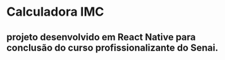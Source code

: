 # Calculadora IMC 

## projeto desenvolvido em React Native para conclusão do curso profissionalizante do Senai.
